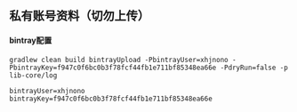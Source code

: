 
## 私有账号资料（切勿上传）

#### bintray配置

```
gradlew clean build bintrayUpload -PbintrayUser=xhjnono -PbintrayKey=f947c0f6bc0b3f78fcf44fb1e711bf85348ea66e -PdryRun=false -p lib-core/log

bintrayUser=xhjnono
bintrayKey=f947c0f6bc0b3f78fcf44fb1e711bf85348ea66e
```